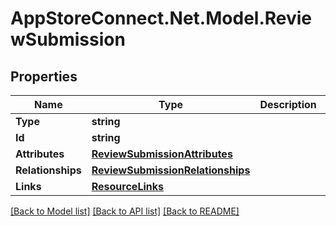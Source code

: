 # AppStoreConnect.Net.Model.ReviewSubmission

## Properties

Name | Type | Description | Notes
------------ | ------------- | ------------- | -------------
**Type** | **string** |  | 
**Id** | **string** |  | 
**Attributes** | [**ReviewSubmissionAttributes**](ReviewSubmissionAttributes.md) |  | [optional] 
**Relationships** | [**ReviewSubmissionRelationships**](ReviewSubmissionRelationships.md) |  | [optional] 
**Links** | [**ResourceLinks**](ResourceLinks.md) |  | 

[[Back to Model list]](../README.md#documentation-for-models) [[Back to API list]](../README.md#documentation-for-api-endpoints) [[Back to README]](../README.md)

